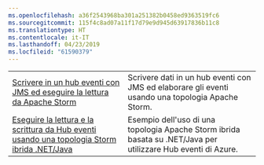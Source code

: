 ```yaml
---
ms.openlocfilehash: a36f2543968ba301a251382b0458ed9363519fc6
ms.sourcegitcommit: 115f4c8ad07a11f17d79e9d945d63917836b11c8
ms.translationtype: HT
ms.contentlocale: it-IT
ms.lasthandoff: 04/23/2019
ms.locfileid: "61590379"
---
```

|  |  |
|---------|---------|
| [Scrivere in un hub eventi con JMS ed eseguire la lettura da Apache Storm][1] | Scrivere dati in un hub eventi con JMS ed elaborare gli eventi usando una topologia Apache Storm. 
| [Eseguire la lettura e la scrittura da Hub eventi usando una topologia Storm ibrida .NET/Java][2] | Esempio dell'uso di una topologia Apache Storm ibrida basata su .NET/Java per utilizzare Hub eventi di Azure.

[1]: https://azure.microsoft.com/resources/samples/event-hubs-java-storm-sender-jms-receiver/
[2]: https://azure.microsoft.com/resources/samples/hdinsight-dotnet-java-storm-eventhub/